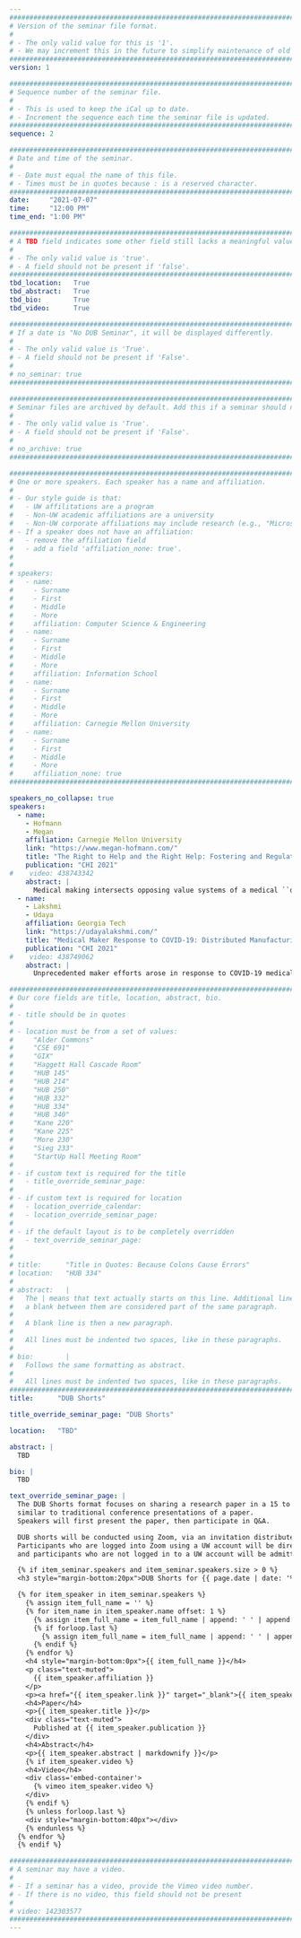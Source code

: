 ```yaml
---
################################################################################
# Version of the seminar file format.
#
# - The only valid value for this is '1'.
# - We may increment this in the future to simplify maintenance of old seminars.
################################################################################
version: 1

################################################################################
# Sequence number of the seminar file.
#
# - This is used to keep the iCal up to date.
# - Increment the sequence each time the seminar file is updated.
################################################################################
sequence: 2

################################################################################
# Date and time of the seminar.
#
# - Date must equal the name of this file.
# - Times must be in quotes because : is a reserved character.
################################################################################
date:     "2021-07-07"
time:     "12:00 PM"
time_end: "1:00 PM"

################################################################################
# A TBD field indicates some other field still lacks a meaningful value.
#
# - The only valid value is 'true'.
# - A field should not be present if 'false'.
################################################################################
tbd_location:   True
tbd_abstract:   True
tbd_bio:        True
tbd_video:      True

################################################################################
# If a date is "No DUB Seminar", it will be displayed differently.
#
# - The only valid value is 'True'.
# - A field should not be present if 'False'.
#
# no_seminar: true
################################################################################

################################################################################
# Seminar files are archived by default. Add this if a seminar should not be.
#
# - The only valid value is 'True'.
# - A field should not be present if 'False'.
#
# no_archive: true
################################################################################

################################################################################
# One or more speakers. Each speaker has a name and affiliation.
#
# - Our style guide is that:
#   - UW affilitations are a program
#   - Non-UW academic affiliations are a university
#   - Non-UW corporate affiliations may include research (e.g., "Microsoft Research")
# - If a speaker does not have an affiliation:
#   - remove the affiliation field
#   - add a field 'affiliation_none: true'.
#
#
# speakers:
#   - name: 
#     - Surname
#     - First
#     - Middle
#     - More
#     affiliation: Computer Science & Engineering 
#   - name: 
#     - Surname
#     - First
#     - Middle
#     - More
#     affiliation: Information School 
#   - name: 
#     - Surname
#     - First
#     - Middle
#     - More
#     affiliation: Carnegie Mellon University 
#   - name:
#     - Surname
#     - First
#     - Middle
#     - More
#     affiliation_none: true
################################################################################

speakers_no_collapse: true
speakers:
  - name: 
    - Hofmann
    - Megan
    affiliation: Carnegie Mellon University
    link: "https://www.megan-hofmann.com/"
    title: "The Right to Help and the Right Help: Fostering and Regulating Collective Action in a Medical Making Reaction to COVID-19"
    publication: "CHI 2021"
#    video: 438743342
    abstract: |
      Medical making intersects opposing value systems of a medical ``do no harm'' ethos and makers' drive to innovate. Since March 2020, online maker communities have formed to design, manufacture, and distribute personal protective equipment (PPE) and other medical devices needed to fight the COVID-19 pandemic. We present a participant observation study of 14 maker communities, which have developed differing driving principles for efforts with varied access to interdisciplinary expertise on online platforms that mutually shape collective action. Over time, these communities unintentionally align towards action-oriented or regulated practices because they often lack higher level insight and agency in choosing communication platforms. In response, we recommend: regulatory bodies to build coalitions with makers, online platforms to give communities more control over the presentation of information, and repositories to balance needs to distribute information while limiting the spread of misinformation.
  - name: 
    - Lakshmi
    - Udaya
    affiliation: Georgia Tech
    link: "https://udayalakshmi.com/"
    title: "Medical Maker Response to COVID-19: Distributed Manufacturing Infrastructure for Stop Gap Protective Equipment"
    publication: "CHI 2021"
#    video: 438749062
    abstract: |
      Unprecedented maker efforts arose in response to COVID-19 medical supply gaps worldwide. Makers in the U.S., participated in peer-production activities to manufacture personal protective equipment (PPE). Whereas, medical makers, who innovate exclusively for points of care, pivoted towards safer, reliable PPE. What were their efforts to pivot medical maker infrastructure towards reliable production of safe equipment at higher volumes? We interviewed 13 medical makers as links between institutions, maker communities, and wider regional industry networks. These medical makers organized stopgap manufacturing in institutional spaces to resolve acute shortages (March--May) and chronic shortages (May--July). They act as intermediaries in efforts to prototype and produce devices under regulatory, material, and human constraints of a pandemic. We re-frame their making efforts as repair work to offer an alternate critical view of optimism around making for crisis. We contribute an understanding of these efforts to inform infrastructure design for making with purpose and safety leading to opportunities for community production of safe devices at scale.

################################################################################
# Our core fields are title, location, abstract, bio.
#
# - title should be in quotes
#
# - location must be from a set of values:
#     "Alder Commons"
#     "CSE 691"
#     "GIX"
#     "Haggett Hall Cascade Room"
#     "HUB 145"
#     "HUB 214"
#     "HUB 250"
#     "HUB 332"
#     "HUB 334"
#     "HUB 340"
#     "Kane 220"
#     "Kane 225"
#     "More 230"
#     "Sieg 233"
#     "StartUp Hall Meeting Room"
#
# - if custom text is required for the title
#   - title_override_seminar_page:
#
# - if custom text is required for location
#   - location_override_calendar:
#   - location_override_seminar_page:
#
# - if the default layout is to be completely overridden
#   - text_override_seminar_page:
#
#
# title:      "Title in Quotes: Because Colons Cause Errors"
# location:   "HUB 334"
#
# abstract:   |
#   The | means that text actually starts on this line. Additional lines without
#   a blank between them are considered part of the same paragraph.
#
#   A blank line is then a new paragraph.
#
#   All lines must be indented two spaces, like in these paragraphs.
#
# bio:        |
#   Follows the same formatting as abstract.
#
#   All lines must be indented two spaces, like in these paragraphs.
################################################################################
title:      "DUB Shorts"

title_override_seminar_page: "DUB Shorts"

location:   "TBD"

abstract: |
  TBD

bio: |
  TBD

text_override_seminar_page: |
  The DUB Shorts format focuses on sharing a research paper in a 15 to 20-minute talk,
  similar to traditional conference presentations of a paper.
  Speakers will first present the paper, then participate in Q&A.

  DUB shorts will be conducted using Zoom, via an invitation distributed to the DUB mailing list.
  Participants who are logged into Zoom using a UW account will be directly admitted,
  and participants who are not logged in to a UW account will be admitted using a Zoom waiting room.

  {% if item_seminar.speakers and item_seminar.speakers.size > 0 %}
  <h3 style="margin-bottom:20px">DUB Shorts for {{ page.date | date: '%B %e, %Y' }}</h3>

  {% for item_speaker in item_seminar.speakers %}
    {% assign item_full_name = '' %}
    {% for item_name in item_speaker.name offset: 1 %}
      {% assign item_full_name = item_full_name | append: ' ' | append: item_name %}
      {% if forloop.last %}
        {% assign item_full_name = item_full_name | append: ' ' | append: item_speaker.name[0] %}
      {% endif %}
    {% endfor %}
    <h4 style="margin-bottom:0px">{{ item_full_name }}</h4>
    <p class="text-muted">
      {{ item_speaker.affiliation }}
    </p>
    <p><a href="{{ item_speaker.link }}" target="_blank">{{ item_speaker.link }}</a></p>
    <h4>Paper</h4>
    <p>{{ item_speaker.title }}</p>
    <div class="text-muted">
      Published at {{ item_speaker.publication }}
    </div>
    <h4>Abstract</h4>
    <p>{{ item_speaker.abstract | markdownify }}</p>
    {% if item_speaker.video %}
    <h4>Video</h4>
    <div class='embed-container'>
      {% vimeo item_speaker.video %}
    </div>
    {% endif %}
    {% unless forloop.last %}
    <div style="margin-bottom:40px"></div>
    {% endunless %}
  {% endfor %}
  {% endif %}

################################################################################
# A seminar may have a video.
#
# - If a seminar has a video, provide the Vimeo video number.
# - If there is no video, this field should not be present
#
# video: 142303577
################################################################################
---
```

